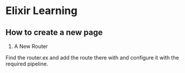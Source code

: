 # Elixir Learning

## How to create a new page

1. A New Router

Find the router.ex and add the route there with and configure it with the required pipeline.
